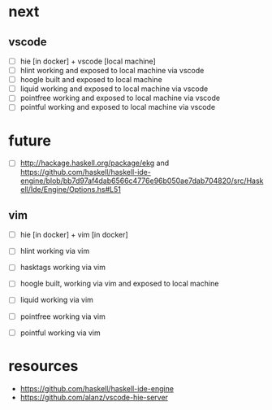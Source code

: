 # next

## vscode
- [ ] hie [in docker] + vscode [local machine]
- [ ] hlint working and exposed to local machine via vscode
- [ ] hoogle built and exposed to local machine
- [ ] liquid working and exposed to local machine via vscode
- [ ] pointfree working and exposed to local machine via vscode
- [ ] pointful working and exposed to local machine via vscode

# future
- [ ] http://hackage.haskell.org/package/ekg and https://github.com/haskell/haskell-ide-engine/blob/bb7d97af4dab6566c4776e96b050ae7dab704820/src/Haskell/Ide/Engine/Options.hs#L51

## vim
- [ ] hie [in docker] + vim [in docker]
- [ ] hlint working via vim
- [ ] hasktags working via vim
- [ ] hoogle built, working via vim and exposed to local machine
- [ ] liquid working via vim
- [ ] pointfree working via vim
- [ ] pointful working via vim


# resources
- https://github.com/haskell/haskell-ide-engine
- https://github.com/alanz/vscode-hie-server
